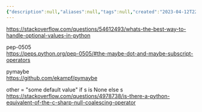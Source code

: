 ```yaml
---
{"description":null,"aliases":null,"tags":null,"created":"2023-04-12T22:05:34","updated":"2023-07-15T21:33:03","title":"python에서 Optional(Nullable) type을 다루는 법","dg-publish":true,"permalink":"/docs/python에서 Optional(Nullable) type을 다루는 법/","dgPassFrontmatter":true}
---
```


https://stackoverflow.com/questions/54612493/whats-the-best-way-to-handle-optional-values-in-python

pep-0505  
https://peps.python.org/pep-0505/#the-maybe-dot-and-maybe-subscript-operators

pymaybe  
https://github.com/ekampf/pymaybe

other = "some default value" if s is None else s  
https://stackoverflow.com/questions/4978738/is-there-a-python-equivalent-of-the-c-sharp-null-coalescing-operator
